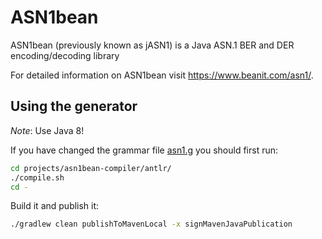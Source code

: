 # ASN1bean
ASN1bean (previously known as jASN1) is a Java ASN.1 BER and DER encoding/decoding library

For detailed information on ASN1bean visit https://www.beanit.com/asn1/.


## Using the generator

*Note*: Use Java 8!

If you have changed the grammar file [asn1.g](projects/asn1bean-compiler/antlr/asn1.g) you should first run:
```bash
cd projects/asn1bean-compiler/antlr/
./compile.sh
cd -
```

Build it and publish it:
```bash
./gradlew clean publishToMavenLocal -x signMavenJavaPublication
```